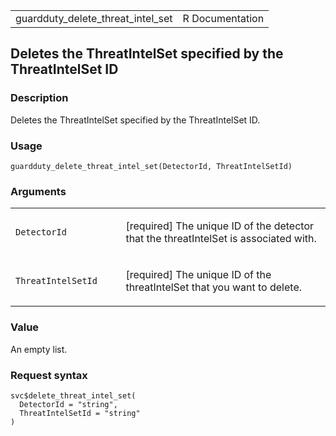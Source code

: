 <table style="width: 100%;">
<tbody>
<tr class="odd">
<td>guardduty_delete_threat_intel_set</td>
<td style="text-align: right;">R Documentation</td>
</tr>
</tbody>
</table>

## Deletes the ThreatIntelSet specified by the ThreatIntelSet ID

### Description

Deletes the ThreatIntelSet specified by the ThreatIntelSet ID.

### Usage

    guardduty_delete_threat_intel_set(DetectorId, ThreatIntelSetId)

### Arguments

<table>
<colgroup>
<col style="width: 35%" />
<col style="width: 65%" />
</colgroup>
<tbody>
<tr class="odd">
<td><code
id="guardduty_delete_threat_intel_set_:_DetectorId">DetectorId</code></td>
<td><p>[required] The unique ID of the detector that the threatIntelSet
is associated with.</p></td>
</tr>
<tr class="even">
<td><code
id="guardduty_delete_threat_intel_set_:_ThreatIntelSetId">ThreatIntelSetId</code></td>
<td><p>[required] The unique ID of the threatIntelSet that you want to
delete.</p></td>
</tr>
</tbody>
</table>

### Value

An empty list.

### Request syntax

    svc$delete_threat_intel_set(
      DetectorId = "string",
      ThreatIntelSetId = "string"
    )
